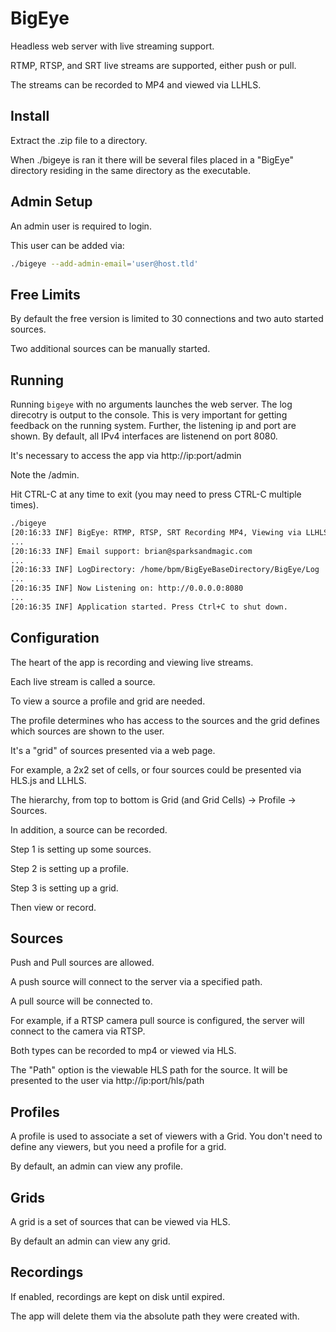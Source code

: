 # BigEye
Headless web server with live streaming support.

RTMP, RTSP, and SRT live streams are supported, either push or pull.

The streams can be recorded to MP4 and viewed via LLHLS.

## Install
Extract the .zip file to a directory.

When ./bigeye is ran it there will be several files placed in a "BigEye" directory residing in 
the same directory as the executable.

## Admin Setup
An admin user is required to login.

This user can be added via:

```bash
./bigeye --add-admin-email='user@host.tld'
```

## Free Limits
By default the free version is limited to 30 connections and two auto started sources.

Two additional sources can be manually started.

## Running

Running `bigeye` with no arguments launches the web server. The log direcotry is output to the console. This is very important for getting feedback on the running system. Further, the listening ip and port are shown. By default, all IPv4 interfaces are listenend on port 8080.

It's necessary to access the app via http://ip:port/admin 

Note the /admin.

Hit CTRL-C at any time to exit (you may need to press CTRL-C multiple times).

```bash
./bigeye
[20:16:33 INF] BigEye: RTMP, RTSP, SRT Recording MP4, Viewing via LLHLS
...
[20:16:33 INF] Email support: brian@sparksandmagic.com
...
[20:16:33 INF] LogDirectory: /home/bpm/BigEyeBaseDirectory/BigEye/Log
...
[20:16:35 INF] Now Listening on: http://0.0.0.0:8080
...
[20:16:35 INF] Application started. Press Ctrl+C to shut down.

```

## Configuration
The heart of the app is recording and viewing live streams.

Each live stream is called a source.

To view a source a profile and grid are needed.

The profile determines who has access to the sources and the grid defines which sources are shown to the user.

It's a "grid" of sources presented via a web page.

For example, a 2x2 set of cells, or four sources could be presented via HLS.js and LLHLS.

The hierarchy, from top to bottom is Grid (and Grid Cells) -> Profile -> Sources.

In addition, a source can be recorded.

Step 1 is setting up some sources.

Step 2 is setting up a profile.

Step 3 is setting up a grid.

Then view or record.

## Sources
Push and Pull sources are allowed.

A push source will connect to the server via a specified path.

A pull source will be connected to.

For example, if a RTSP camera pull source is configured, the server will connect to the camera via RTSP.

Both types can be recorded to mp4 or viewed via HLS.

The "Path" option is the viewable HLS path for the source. It will be presented to the user via http://ip:port/hls/path

## Profiles
A profile is used to associate a set of viewers with a Grid. You don't need to define any viewers, but you need a profile for a grid.

By default, an admin can view any profile.

## Grids
A grid is a set of sources that can be viewed via HLS.

By default an admin can view any grid.

## Recordings
If enabled, recordings are kept on disk until expired.

The app will delete them via the absolute path they were created with.

